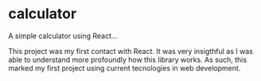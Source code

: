 # calculator
A simple calculator using React...

This project was my first contact with React. It was very insigthful as I was able to understand more profoundly how this library works.
As such, this marked my first project using current tecnologies in web development.
